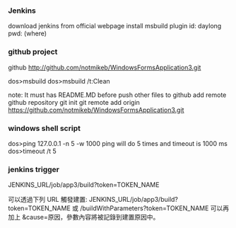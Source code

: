 ### Jenkins
download jenkins from official webpage
install msbuild plugin
id: daylong
pwd: (where)


### github project

github
http://github.com/notmikeb/WindowsFormsApplication3.git

dos>msbuild
dos>msbuild /t:Clean

note:
It must has README.MD before push other files to github
add remote github repository
git init
git remote add origin https://github.com/notmikeb/WindowsFormsApplication3.git

### windows shell script

dos>ping 127.0.0.1 -n 5 -w 1000
ping will do 5 times and timeout is 1000 ms 
dos>timeout /t 5

### jenkins trigger

JENKINS_URL/job/app3/build?token=TOKEN_NAME

可以透過下列 URL 觸發建置: JENKINS_URL/job/app3/build?token=TOKEN_NAME 或 /buildWithParameters?token=TOKEN_NAME
可以再加上 &cause=原因，參數內容將被記錄到建置原因中。
